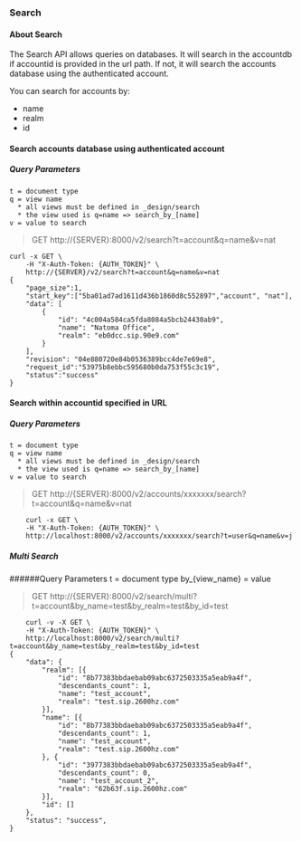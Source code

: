 ### Search

#### About Search

The Search API allows queries on databases.
It will search in the accountdb if accountid is provided in the url path.
If not, it will search the accounts database using the authenticated account.

You can search for accounts by:
* name
* realm
* id

#### Search accounts database using authenticated account

##### Query Parameters

    t = document type
    q = view name
      * all views must be defined in _design/search
      * the view used is q=name => search_by_[name]
    v = value to search

> GET http://{SERVER}:8000/v2/search?t=account&q=name&v=nat

```curl
curl -x GET \
    -H "X-Auth-Token: {AUTH_TOKEN}" \
    http://{SERVER}/v2/search?t=account&q=name&v=nat
{
    "page_size":1,
    "start_key":["5ba01ad7ad1611d436b1860d8c552897","account", "nat"],
    "data": [
        {
            "id": "4c004a584ca5fda8084a5bcb24430ab9",
            "name": "Natoma Office",
            "realm": "eb0dcc.sip.90e9.com"
        }
    ],
    "revision": "04e880720e84b0536389bcc4de7e69e8",
    "request_id":"53975b8ebbc595680b0da753f55c3c19",
    "status":"success"
}
```

#### Search within accountid specified in URL

##### Query Parameters

    t = document type
    q = view name
      * all views must be defined in _design/search
      * the view used is q=name => search_by_[name]
    v = value to search

> GET http://{SERVER}:8000/v2/accounts/xxxxxxx/search?t=account&q=name&v=nat

```curl
    curl -x GET \
    -H "X-Auth-Token: {AUTH_TOKEN}" \
    http://localhost:8000/v2/accounts/xxxxxxx/search?t=user&q=name&v=j
```


##### Multi Search

######Query Parameters
    t = document type
    by_{view_name} = value

> GET http://{SERVER}:8000/v2/search/multi?t=account&by_name=test&by_realm=test&by_id=test

```curl
    curl -v -X GET \
    -H "X-Auth-Token: {AUTH_TOKEN}" \
    http://localhost:8000/v2/search/multi?t=account&by_name=test&by_realm=test&by_id=test
{
    "data": {
        "realm": [{
            "id": "8b77383bbdaebab09abc6372503335a5eab9a4f",
            "descendants_count": 1,
            "name": "test_account",
            "realm": "test.sip.2600hz.com"
        }],
        "name": [{
            "id": "8b77383bbdaebab09abc6372503335a5eab9a4f",
            "descendants_count": 1,
            "name": "test_account",
            "realm": "test.sip.2600hz.com"
        }, {
            "id": "3977383bbdaebab09abc6372503335a5eab9a4f",
            "descendants_count": 0,
            "name": "test_account_2",
            "realm": "62b63f.sip.2600hz.com"
        }],
        "id": []
    },
    "status": "success",
}
```

